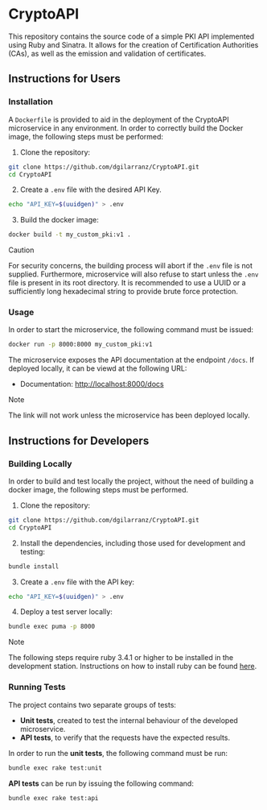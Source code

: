 # CryptoAPI

This repository contains the source code of a simple PKI API implemented using Ruby
and Sinatra. It allows for the creation of Certification Authorities (CAs), as well
as the emission and validation of certificates.

## Instructions for Users

### Installation

A `Dockerfile` is provided to aid in the deployment of the CryptoAPI microservice in
any environment. In order to correctly build the Docker image, the following steps
must be performed:

1. Clone the repository:

```bash
git clone https://github.com/dgilarranz/CryptoAPI.git
cd CryptoAPI
```

2. Create a `.env` file with the desired API Key.

```bash
echo "API_KEY=$(uuidgen)" > .env
```

3. Build the docker image:

```bash
docker build -t my_custom_pki:v1 .
```

> [!CAUTION]
> For security concerns, the building process will abort if the `.env` file is not supplied.
> Furthermore, microservice will also refuse to start unless the `.env` file is present in
> its root directory. It is recommended to use a UUID or a sufficiently long hexadecimal string
> to provide brute force protection.


### Usage

In order to start the microservice, the following command must be issued:

```bash
docker run -p 8000:8000 my_custom_pki:v1
```

The microservice exposes the API documentation at the endpoint `/docs`. If deployed locally, it
can be viewd at the following URL:

- Documentation: [http://localhost:8000/docs](http://localhost:8000/docs)

> [!NOTE]
> The link will not work unless the microservice has been deployed locally.

## Instructions for Developers

### Building Locally

In order to build and test locally the project, without the need of building a docker image,
the following steps must be performed.

1. Clone the repository:

```bash
git clone https://github.com/dgilarranz/CryptoAPI.git
cd CryptoAPI
```

2. Install the dependencies, including those used for development and testing:

```bash
bundle install
```

3. Create a `.env` file with the API key:

```bash
echo "API_KEY=$(uuidgen)" > .env
```

4. Deploy a test server locally:

```bash
bundle exec puma -p 8000
```

> [!NOTE]
> The following steps require ruby 3.4.1 or higher to be installed in the development station.
> Instructions on how to install ruby can be found [here](https://www.ruby-lang.org/en/documentation/installation/).

### Running Tests

The project contains two separate groups of tests:

- **Unit tests**, created to test the internal behaviour of the developed microservice.
- **API tests**, to verify that the requests have the expected results.

In order to run the **unit tests**, the following command must be run:

```bash
bundle exec rake test:unit
```

**API tests** can be run by issuing the following command:

```bash
bundle exec rake test:api
```
